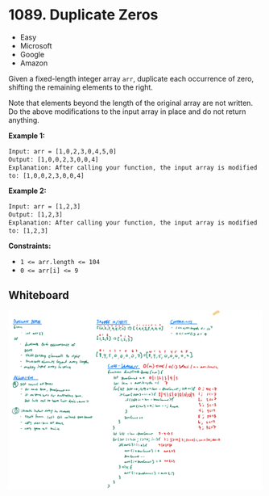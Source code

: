 # 1089. Duplicate Zeros
- Easy
- Microsoft
- Google
- Amazon

Given a fixed-length integer array `arr`, duplicate each occurrence of zero,
shifting the remaining elements to the right.

Note that elements beyond the length of the original array are not written. Do
the above modifications to the input array in place and do not return anything.

**Example 1:**
```
Input: arr = [1,0,2,3,0,4,5,0]
Output: [1,0,0,2,3,0,0,4]
Explanation: After calling your function, the input array is modified to: [1,0,0,2,3,0,0,4]
```

**Example 2:**
```
Input: arr = [1,2,3]
Output: [1,2,3]
Explanation: After calling your function, the input array is modified to: [1,2,3]
```

**Constraints:**
- `1 <= arr.length <= 104`
- `0 <= arr[i] <= 9`

## Whiteboard
![Whiteboard Image][whiteboard-image]

<!-- Refs -->
[whiteboard-image]: whiteboard.jpg
